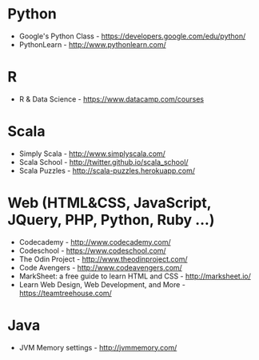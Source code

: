Python
===

* Google's Python Class - https://developers.google.com/edu/python/
* PythonLearn - http://www.pythonlearn.com/

R
===

* R & Data Science - https://www.datacamp.com/courses

Scala
====

* Simply Scala - http://www.simplyscala.com/
* Scala School - http://twitter.github.io/scala_school/
* Scala Puzzles - http://scala-puzzles.herokuapp.com/

Web (HTML&CSS, JavaScript, JQuery, PHP, Python, Ruby ...)
===

* Codecademy - http://www.codecademy.com/
* Codeschool - https://www.codeschool.com/
* The Odin Project - http://www.theodinproject.com/
* Code Avengers - http://www.codeavengers.com/
* MarkSheet: a free guide to learn HTML and CSS - http://marksheet.io/
* Learn Web Design, Web Development, and More - https://teamtreehouse.com/


Java
===
* JVM Memory settings - http://jvmmemory.com/